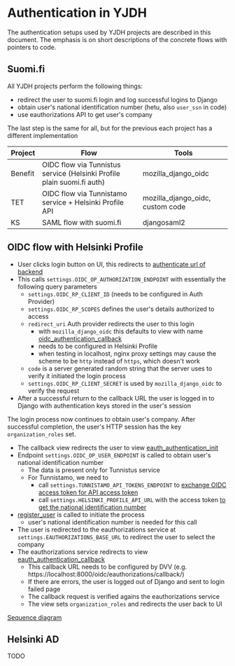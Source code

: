 # Authentication in YJDH

The authentication setups used by YJDH projects are described in this document. The emphasis is on
short descriptions of the concrete flows with pointers to code.  

## Suomi.fi

All YJDH projects perform the following things:

* redirect the user to suomi.fi login and log successful logins to Django
* obtain user's national identification number (hetu, also `user_ssn` in code)
* use eauthorizations API to get user's company

The last step is the same for all, but for the previous each project has a different implementation

| Project | Flow                                                                   | Tools                            |
|---------|------------------------------------------------------------------------|----------------------------------|
| Benefit | OIDC flow via Tunnistus service (Helsinki Profile plain suomi.fi auth) | mozilla_django_oidc              |
| TET     | OIDC flow via Tunnistamo service + Helsinki Profile API                | mozilla_django_oidc, custom code |
| KS      | SAML flow with suomi.fi                                                | djangosaml2                      |

## OIDC flow with Helsinki Profile

* User clicks login button on UI, this redirects to [authenticate url of backend](https://github.com/City-of-Helsinki/yjdh/blob/develop/backend/shared/shared/oidc/urls.py#L52)
* This calls `settings.OIDC_OP_AUTHORIZATION_ENDPOINT` with essentially the following query parameters
  * `settings.OIDC_RP_CLIENT_ID` (needs to be configured in Auth Provider)
  * `settings.OIDC_RP_SCOPES` defines the user's details authorized to access
  * `redirect_uri` Auth provider redirects the user to this login
    * with `mozilla_django_oidc` this defaults to view with name [oidc_authentication_callback](https://github.com/City-of-Helsinki/yjdh/blob/develop/backend/shared/shared/oidc/urls.py#L59)
    * needs to be configured in Helsinki Profile
    * when testing in localhost, nginx proxy settings may cause the scheme to be `http` instead of `https`, which doesn't work
  * `code` is a server generated random string that the server uses to verify it initiated the login process
  * `settings.OIDC_RP_CLIENT_SECRET` is used by `mozilla_django_oidc` to verify the request
* After a successful return to the callback URL the user is logged in to Django with authentication keys stored in the user's session

The login process now continues to obtain user's company. After successful completion, the user's HTTP session has the key `organization_roles` set.

* The callback view redirects the user to view [eauth_authentication_init](https://github.com/City-of-Helsinki/yjdh/blob/develop/backend/shared/shared/oidc/urls.py#L85)
* Endpoint `settings.OIDC_OP_USER_ENDPOINT` is called to obtain user's national identification number
  * The data is present only for Tunnistus service
  * For Tunnistamo, we need to 
    * call `settings.TUNNISTAMO_API_TOKENS_ENDPOINT` to [exchange OIDC access token for API access token](https://github.com/City-of-Helsinki/yjdh/blob/develop/backend/shared/shared/helsinki_profile/hp_client.py#L67)
    * call `settings.HELSINKI_PROFILE_API_URL` with the access token [to get the national identification number](https://github.com/City-of-Helsinki/yjdh/blob/develop/backend/shared/shared/helsinki_profile/hp_client.py#L24)
* [register_user](https://github.com/City-of-Helsinki/yjdh/blob/develop/backend/shared/shared/oidc/views/eauth_views.py#L38) is called to initiate the process
  * user's national identification number is needed for this call
* The user is redirected to the eauthorizations service at `settings.EAUTHORIZATIONS_BASE_URL` to redirect the user to select the company
* The eauthorizations service redirects to view [eauth_authentication_callback](https://github.com/City-of-Helsinki/yjdh/blob/develop/backend/shared/shared/oidc/urls.py#L88)
  * This callback URL needs to be configured by DVV (e.g. https://localhost:8000/oidc/eauthorizations/callback/)
  * If there are errors, the user is logged out of Django and sent to login failed page 
  * The callback request is verified agains the eauthorizations service
  * The view sets `organization_roles` and redirects the user back to UI

[Sequence diagram](https://helsinkisolutionoffice.atlassian.net/wiki/spaces/KAN/pages/6207471868/Helsinki-profiili+suomi.fi+-valtuutus)

## Helsinki AD

TODO
